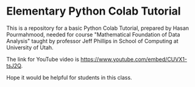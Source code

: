# Elementary Python Colab Tutorial

This is a repository for a basic Python Colab Tutorial, prepared by Hasan Pourmahmood, needed for course "Mathematical Foundation of Data Analysis" taught by professor Jeff Phillips in School of Computing at University of Utah. 

The link for YouTube video is https://www.youtube.com/embed/CUVX1-tsJ2Q.

Hope it would be helpful for students in this class. 
